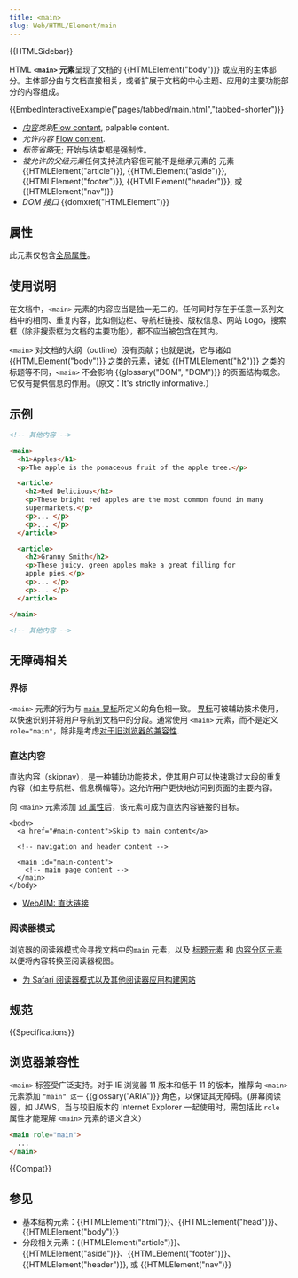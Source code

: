 ```yaml
---
title: <main>
slug: Web/HTML/Element/main
---
```


{{HTMLSidebar}}

HTML **`<main>` 元素**呈现了文档的 {{HTMLElement("body")}} 或应用的主体部分。主体部分由与文档直接相关，或者扩展于文档的中心主题、应用的主要功能部分的内容组成。

{{EmbedInteractiveExample("pages/tabbed/main.html","tabbed-shorter")}}

- _[内容](/zh-CN/docs/Web/HTML/Content_categories)类别_[Flow content](/zh-CN/docs/Web/HTML/Content_categories#Flow_content), palpable content.
- _允许内容_ [Flow content](/zh-CN/docs/Web/HTML/Content_categories#Flow_content).
- *标签省略*无; 开始与结束都是强制性。
- *被允许的父级元素*任何支持流内容但可能不是继承元素的 元素{{HTMLElement("article")}}, {{HTMLElement("aside")}}, {{HTMLElement("footer")}}, {{HTMLElement("header")}}, 或{{HTMLElement("nav")}}
- _DOM 接口_ {{domxref("HTMLElement")}}

## 属性

此元素仅包含[全局属性](/zh-CN/docs/Web/HTML/Global_attributes)。

## 使用说明

在文档中，`<main>` 元素的内容应当是独一无二的。任何同时存在于任意一系列文档中的相同、重复内容，比如侧边栏、导航栏链接、版权信息、网站 Logo，搜索框（除非搜索框为文档的主要功能），都不应当被包含在其内。

`<main>` 对文档的大纲（outline）没有贡献；也就是说，它与诸如 {{HTMLElement("body")}} 之类的元素，诸如 {{HTMLElement("h2")}} 之类的标题等不同，`<main>` 不会影响 {{glossary("DOM", "DOM")}} 的页面结构概念。它仅有提供信息的作用。（原文：It's strictly informative.）

## 示例

```html
<!-- 其他内容 -->

<main>
  <h1>Apples</h1>
  <p>The apple is the pomaceous fruit of the apple tree.</p>

  <article>
    <h2>Red Delicious</h2>
    <p>These bright red apples are the most common found in many
    supermarkets.</p>
    <p>... </p>
    <p>... </p>
  </article>

  <article>
    <h2>Granny Smith</h2>
    <p>These juicy, green apples make a great filling for
    apple pies.</p>
    <p>... </p>
    <p>... </p>
  </article>

</main>

<!-- 其他内容 -->
```

## 无障碍相关

### 界标

`<main>` 元素的行为与 [`main` 界标](/zh-CN/docs/Web/Accessibility/ARIA/Roles/Main_role)所定义的角色相一致。 [界标](/zh-CN/docs/Web/Accessibility/ARIA/ARIA_Techniques#Landmark_roles)可被辅助技术使用，以快速识别并将用户导航到文档中的分段。通常使用 `<main>` 元素，而不是定义 `role="main"`，除非是考虑[对于旧浏览器的兼容性](/zh-CN/docs/Web/HTML/Element/main#Browser_compatibility).

### 直达内容

直达内容（skipnav），是一种辅助功能技术，使其用户可以快速跳过大段的重复内容（如主导航栏、信息横幅等）。这允许用户更快地访问到页面的主要内容。

向 `<main>` 元素添加 [`id` 属性](/zh-CN/docs/Web/HTML/Global_attributes/id)后，该元素可成为直达内容链接的目标。

```plain
<body>
  <a href="#main-content">Skip to main content</a>

  <!-- navigation and header content -->

  <main id="main-content">
    <!-- main page content -->
  </main>
</body>
```

- [WebAIM: 直达链接](https://webaim.org/techniques/skipnav/)

### 阅读器模式

浏览器的阅读器模式会寻找文档中的`main` 元素，以及 [标题元素](/zh-CN/docs/Web/HTML/Element/Heading_Elements) 和 [内容分区元素](/zh-CN/docs/Web/HTML/Element#Content_sectioning) 以便将内容转换至阅读器视图。

- [为 Safari 阅读器模式以及其他阅读器应用构建网站](https://medium.com/@mandy.michael/building-websites-for-safari-reader-mode-and-other-reading-apps-1562913c86c9)

## 规范

{{Specifications}}

## 浏览器兼容性

`<main>` 标签受广泛支持。对于 IE 浏览器 11 版本和低于 11 的版本，推荐向 `<main>` 元素添加 `"main" 这一` {{glossary("ARIA")}} 角色，以保证其无障碍。(屏幕阅读器，如 JAWS，当与较旧版本的 Internet Explorer 一起使用时，需包括此 `role` 属性才能理解 `<main>` 元素的语义含义）

```html
<main role="main">
  ...
</main>
```

{{Compat}}

## 参见

- 基本结构元素：{{HTMLElement("html")}}、{{HTMLElement("head")}}、{{HTMLElement("body")}}
- 分段相关元素：{{HTMLElement("article")}}、{{HTMLElement("aside")}}、{{HTMLElement("footer")}}、{{HTMLElement("header")}}, 或 {{HTMLElement("nav")}}
